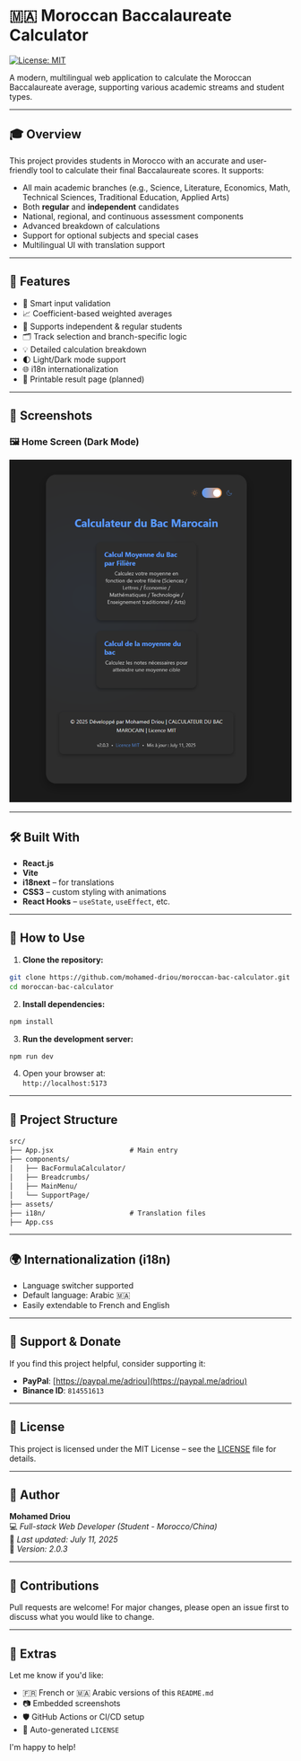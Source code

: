 # 🇲🇦 Moroccan Baccalaureate Calculator

[![License: MIT](https://img.shields.io/badge/License-MIT-yellow.svg)](https://opensource.org/licenses/MIT)

A modern, multilingual web application to calculate the Moroccan Baccalaureate average, supporting various academic streams and student types.

---

## 🎓 Overview

This project provides students in Morocco with an accurate and user-friendly tool to calculate their final Baccalaureate scores. It supports:

- All main academic branches (e.g., Science, Literature, Economics, Math, Technical Sciences, Traditional Education, Applied Arts)
- Both **regular** and **independent** candidates
- National, regional, and continuous assessment components
- Advanced breakdown of calculations
- Support for optional subjects and special cases
- Multilingual UI with translation support

---

## 🚀 Features

- 🧠 Smart input validation  
- 📈 Coefficient-based weighted averages  
- 👥 Supports independent & regular students  
- 🗂️ Track selection and branch-specific logic  
- 💡 Detailed calculation breakdown  
- 🌓 Light/Dark mode support  
- 🌐 i18n internationalization  
- 🧾 Printable result page (planned)

---

## 📸 Screenshots

### 🖼️ Home Screen (Dark Mode)

![Home UI](./public/screenshots/main-ui.png)

---

## 🛠️ Built With

- **React.js**
- **Vite**
- **i18next** – for translations
- **CSS3** – custom styling with animations
- **React Hooks** – `useState`, `useEffect`, etc.

---

## 🧪 How to Use

1. **Clone the repository:**

```bash
git clone https://github.com/mohamed-driou/moroccan-bac-calculator.git
cd moroccan-bac-calculator
```

2. **Install dependencies:**

```bash
npm install
```

3. **Run the development server:**

```bash
npm run dev
```

4. Open your browser at:  
`http://localhost:5173`

---

## 📁 Project Structure

```
src/
├── App.jsx                   # Main entry
├── components/
│   ├── BacFormulaCalculator/
│   ├── Breadcrumbs/
│   ├── MainMenu/
│   └── SupportPage/
├── assets/
├── i18n/                     # Translation files
├── App.css
```

---

## 🌍 Internationalization (i18n)

- Language switcher supported  
- Default language: Arabic 🇲🇦  
- Easily extendable to French and English

---

## 💖 Support & Donate

If you find this project helpful, consider supporting it:

- **PayPal**: [https://paypal.me/adriou](https://paypal.me/adriou)
- **Binance ID**: `814551613`


---

## 📜 License

This project is licensed under the MIT License – see the [LICENSE](https://opensource.org/licenses/MIT) file for details.

---

## 👤 Author

**Mohamed Driou**  
💻 _Full-stack Web Developer (Student - Morocco/China)_  
📅 _Last updated: July 11, 2025_  
🔖 _Version: 2.0.3_

---

## 🤝 Contributions

Pull requests are welcome! For major changes, please open an issue first to discuss what you would like to change.

---

## 📌 Extras

Let me know if you'd like:

- 🇫🇷 French or 🇲🇦 Arabic versions of this `README.md`  
- 📷 Embedded screenshots  
- 🛡️ GitHub Actions or CI/CD setup  
- 📄 Auto-generated `LICENSE`

I'm happy to help!